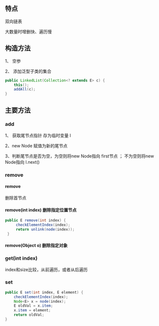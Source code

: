 ## 特点
双向链表

大数量时增删快、遍历慢

## 构造方法
1、 空参

2、 添加泛型子类的集合
```java
public LinkedList(Collection<? extends E> c) {
    this();
    addAll(c);
}
```

## 主要方法

### add
1、 获取尾节点指针 存为临时变量 l

2、new Node 赋值为新的尾节点

3、判断尾节点是否为空，为空则将new Node指向 first节点 ； 不为空则将new Node指向 l.next()

### remove

#### remove
删除首节点

#### remove(int index) 删除指定位置节点
```java
public E remove(int index) {
     checkElementIndex(index);
     return unlink(node(index));
 }
```

#### remove(Object o) 删除指定对象

### get(int index)
index和size比较，从前遍历，或者从后遍历


### set
```java
public E set(int index, E element) {
    checkElementIndex(index);
    Node<E> x = node(index);
    E oldVal = x.item;
    x.item = element;
    return oldVal;
}
```